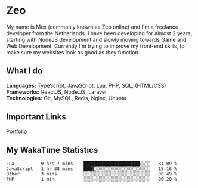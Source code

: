 # Zeo
My name is Mex (commonly known as Zeo online) and I'm a freelance developer from the Netherlands. I have been developing for almost 2 years, starting with NodeJS development and slowly moving towards Game and Web Development. Currently I'm trying to improve my front-end skills, to make sure my websites look as good as they function.

## What I do
**Languages:** TypeScript, JavaScript, Lua, PHP, SQL, (HTML/CSS)<br/>
**Frameworks:** ReactJS, Node.JS, Laravel<br/>
**Technologies:** Git, MySQL, Redis, Nginx, Ubuntu<br/>

## Important Links
[Portfolio](https://zeodev.cc)

## My WakaTime Statistics
<!--START_SECTION:waka-->
```text
Lua          9 hrs 7 mins    █████████████████████░░░░   84.09 % 
JavaScript   1 hr 38 mins    ███▓░░░░░░░░░░░░░░░░░░░░░   15.16 % 
Other        3 mins          ░░░░░░░░░░░░░░░░░░░░░░░░░   00.49 % 
PHP          1 min           ░░░░░░░░░░░░░░░░░░░░░░░░░   00.20 % 
```
<!--END_SECTION:waka-->
